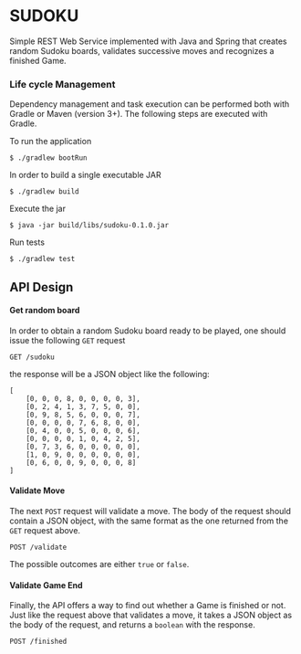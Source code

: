 SUDOKU
=======
Simple REST Web Service implemented with Java and Spring that creates random Sudoku boards, validates successive moves and recognizes a finished Game.
### Life cycle Management
Dependency management and task execution can be performed both with Gradle or Maven (version 3+). The following steps are executed with Gradle.

To run the application
```shell
$ ./gradlew bootRun
```
In order to build a single executable JAR
```shell
$ ./gradlew build
```
Execute the jar
```shell
$ java -jar build/libs/sudoku-0.1.0.jar
```
Run tests
```shell
$ ./gradlew test
```
## API Design
#### Get random board
In order to obtain a random Sudoku board ready to be played, one should issue the following `GET` request
```shell
GET /sudoku
```
the response will be a JSON object like the following:
```shell
[
    [0, 0, 0, 8, 0, 0, 0, 0, 3],
    [0, 2, 4, 1, 3, 7, 5, 0, 0],
    [0, 9, 8, 5, 6, 0, 0, 0, 7],
    [0, 0, 0, 0, 7, 6, 8, 0, 0],
    [0, 4, 0, 0, 5, 0, 0, 0, 6],
    [0, 0, 0, 0, 1, 0, 4, 2, 5],
    [0, 7, 3, 6, 0, 0, 0, 0, 0],
    [1, 0, 9, 0, 0, 0, 0, 0, 0],
    [0, 6, 0, 0, 9, 0, 0, 0, 8]
]
```
#### Validate Move
The next `POST` request will validate a move. The body of the request should contain a JSON object, with the same format as the one returned from the `GET` request above.
```shell
POST /validate
```
The possible outcomes are either `true` or `false`.
#### Validate Game End
Finally, the API offers a way to find out whether a Game is finished or not. Just like the request above that validates a move, it takes a JSON object as the body of the request, and returns a `boolean` with the response.
```shell
POST /finished
```